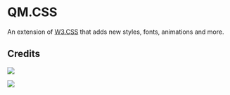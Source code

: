 # QM.CSS
An extension of [W3.CSS](https://www.w3schools.com/w3css/default.asp) that adds new styles, fonts, animations and more.
## Credits
<a href="https://github.com/qxxst/qmcss/graphs/contributors"><img src="https://contrib.rocks/image?repo=qxxst/qmcss"></a>

<a href="https://github.com/dse/w3css/graphs/contributors"><img src="https://contrib.rocks/image?repo=dse/w3css"></a>
